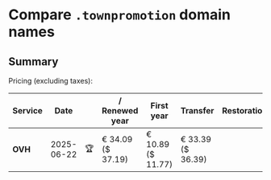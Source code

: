 # Compare `.townpromotion` domain names

## Summary

Pricing (excluding taxes):

| Service | Date |  | / Renewed year | First year | Transfer | Restoration |
|--|--|--|--|--|--|--|
| **OVH** | 2025-06-22 | 🏆 | € 34.09<br>($ 37.19) | € 10.89<br>($ 11.77) | € 33.39<br>($ 36.39) |  |
